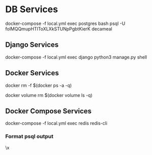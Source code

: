 # DB Services

<!-- Connect to Db -->

docker-compose -f local.yml exec postgres bash
psql -U folMQQmupHTIToXLXkSTUNpPgbtKierK decameal

## Django Services

<!-- Django Shell -->

docker-compose -f local.yml exec django python3 manage.py shell

## Docker Services
<!-- Remove All Containers -->
docker rm -f $(docker ps -a -q)

<!-- Remove all Volume -->
docker volume rm $(docker volume ls -q)

## Docker Compose Services
<!-- Redis CLI -->
docker-compose -f local.yml exec redis redis-cli

### Format psql output
\x
